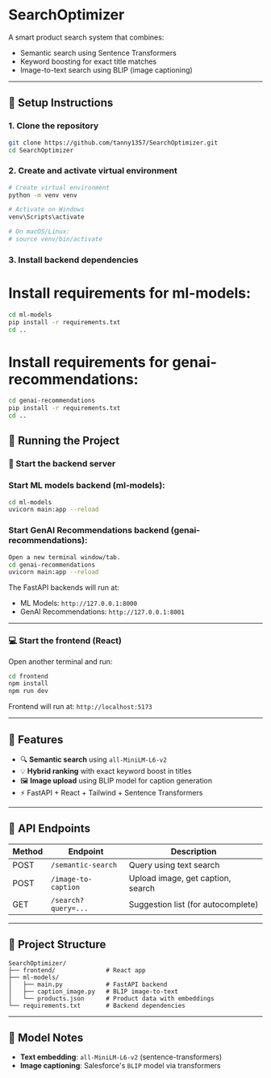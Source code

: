# SearchOptimizer

A smart product search system that combines:
- Semantic search using Sentence Transformers
- Keyword boosting for exact title matches
- Image-to-text search using BLIP (image captioning)

---

## 🔧 Setup Instructions

### 1. Clone the repository

```bash
git clone https://github.com/tanny1357/SearchOptimizer.git
cd SearchOptimizer
```

### 2. Create and activate virtual environment

```bash
# Create virtual environment
python -m venv venv

# Activate on Windows
venv\Scripts\activate

# On macOS/Linux:
# source venv/bin/activate
```

### 3. Install backend dependencies

# Install requirements for ml-models:

```bash
cd ml-models
pip install -r requirements.txt
cd ..
```

# Install requirements for genai-recommendations:

```bash
cd genai-recommendations
pip install -r requirements.txt
cd ..
```  

## 🚀 Running the Project

### 🧠 Start the backend server

### Start ML models backend (ml-models):

```bash
cd ml-models
uvicorn main:app --reload
```

### Start GenAI Recommendations backend (genai-recommendations):

```bash
Open a new terminal window/tab.
cd genai-recommendations
uvicorn main:app --reload
```

The FastAPI backends will run at:
- ML Models: `http://127.0.0.1:8000`
- GenAI Recommendations: `http://127.0.0.1:8001`

---

### 💻 Start the frontend (React)

Open another terminal and run:

```bash
cd frontend
npm install
npm run dev
```

Frontend will run at: `http://localhost:5173`

---

## 📸 Features

- 🔍 **Semantic search** using `all-MiniLM-L6-v2`
- 💡 **Hybrid ranking** with exact keyword boost in titles
- 🖼️ **Image upload** using BLIP model for caption generation
- ⚡ FastAPI + React + Tailwind + Sentence Transformers

---

## 🔗 API Endpoints

| Method | Endpoint              | Description                     |
|--------|------------------------|---------------------------------|
| POST   | `/semantic-search`     | Query using text search         |
| POST   | `/image-to-caption`    | Upload image, get caption, search |
| GET    | `/search?query=...`    | Suggestion list (for autocomplete) |

---

## 📁 Project Structure

```
SearchOptimizer/
├── frontend/              # React app
├── ml-models/
│   ├── main.py            # FastAPI backend
│   ├── caption_image.py   # BLIP image-to-text
│   └── products.json      # Product data with embeddings
└── requirements.txt       # Backend dependencies
```

---

## 🧠 Model Notes

- **Text embedding**: `all-MiniLM-L6-v2` (sentence-transformers)
- **Image captioning**: Salesforce's `BLIP` model via transformers
